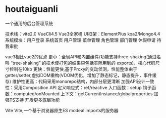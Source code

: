 # houtaiguanli

一个通用的后台管理系统

技术栈：vite2.0 VueCli4.5  Vue3全家桶 UI框架：ElementPlus koa2/Mongo4.4
系统模块：用户登录   系统首页    用户管理   菜单管理   角色管理   部门管理   休假申请  待我审批

vue3相比vue2的优点
更小：全局API和内置组件/功能支持three-shaking(通过名叫 “tree-shaking” 的技术使打包的结果只包括实际用到的 exports)，核心代码尺寸控制在10kb
更快：性能更快,基于Proxy的变动侦测，性能整体由于getter/setter,虚拟DOM重构(VDOM优化，增加了静态标记，静态提升，事件缓存)
维护性更高：代码采用monorepo结构，内部分层更清晰
加强API设计一致性：采用Composition API  定义响应式：ref/reactive  入口函数：setup 钩子函数：computed/onMounted  上下文：getCurrentInstance/globalproperties
加强TS支持
开发更多底层功能

Vite
Vite,一个基于浏览器原生ES modeal imports的服务器

